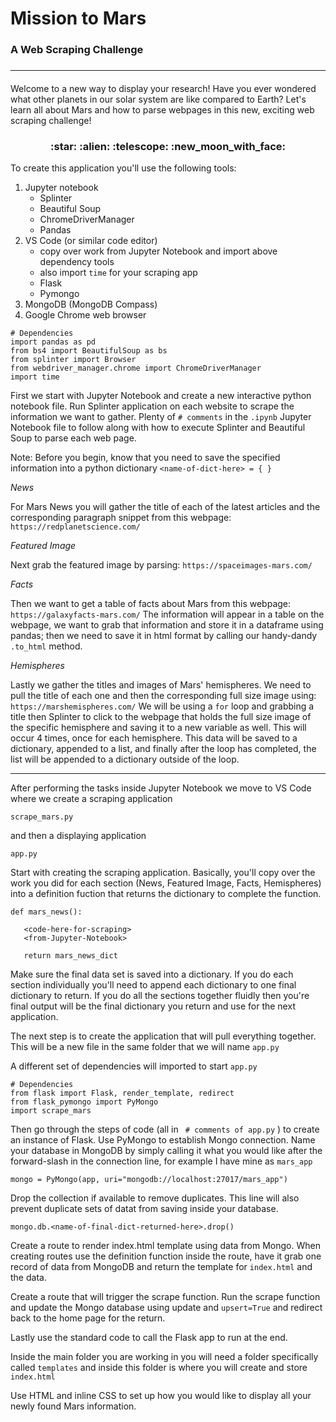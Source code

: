 # Mission to Mars
### A Web Scraping Challenge
### <hr>
#### 
Welcome to a new way to display your research! Have you ever wondered what other planets in our solar system are like compared to Earth? Let's learn all about Mars and how to parse webpages in this new, exciting web scraping challenge!

<h3 align ="center"> :star: :alien: :telescope: :new_moon_with_face: </h3>

To create this application you'll use the following tools:
1. Jupyter notebook
    - Splinter
    - Beautiful Soup
    - ChromeDriverManager
    - Pandas
2. VS Code (or similar code editor)
    - copy over work from Jupyter Notebook and import above dependency tools
    - also import ``` time ``` for your scraping app
    - Flask
    - Pymongo
3. MongoDB (MongoDB Compass) 
4. Google Chrome web browser

```
# Dependencies
import pandas as pd
from bs4 import BeautifulSoup as bs
from splinter import Browser
from webdriver_manager.chrome import ChromeDriverManager
import time
```

First we start with Jupyter Notebook and create a new interactive python notebook file. Run Splinter application on each website to scrape the information we want to gather. Plenty of    ``` # comments ``` in the ```.ipynb``` Jupyter Notebook file to follow along with how to execute Splinter and Beautiful Soup to parse each web page.

Note: Before you begin, know that you need to save the specified information into a python dictionary ``` <name-of-dict-here> = { } ```

<i>News</i>

For Mars News you will gather the title of each of the latest articles and the corresponding paragraph snippet from this webpage: ``` https://redplanetscience.com/ ``` 

<i>Featured Image </i>

Next grab the featured image by parsing: ``` https://spaceimages-mars.com/ ```

<i> Facts </i>

Then we want to get a table of facts about Mars from this webpage: ``` https://galaxyfacts-mars.com/ ``` 
The information will appear in a table on the webpage, we want to grab that information and store it in a dataframe using pandas; then we need to save it in html format by calling our handy-dandy ```.to_html``` method.

<i> Hemispheres </i>

Lastly we gather the titles and images of Mars' hemispheres. We need to pull the title of each one and then the corresponding full size image using: ``` https://marshemispheres.com/ ``` We will be using a ``` for ``` loop and grabbing a title then Splinter to click to the webpage that holds the full size image of the specific hemisphere and saving it to a new variable as well. This will occur 4 times, once for each hemisphere. This data will be saved to a dictionary, appended to a list, and finally after the loop has completed, the list will be appended to a dictionary outside of the loop.

<hr>

After performing the tasks inside Jupyter Notebook we move to VS Code where we create a scraping application
```
scrape_mars.py
```
 and then a displaying application
 ``` 
 app.py
 ```

 Start with creating the scraping application. Basically, you'll copy over the work you did for each section (News, Featured Image, Facts, Hemispheres) into a definition fuction that returns the dictionary to complete the function.
 ```
 def mars_news():

    <code-here-for-scraping>
    <from-Jupyter-Notebook>

    return mars_news_dict
```

Make sure the final data set is saved into a dictionary. If you do each section individually you'll need to append each dictionary to one final dictionary to return. If you do all the sections together fluidly then you're final output will be the final dictionary you return and use for the next application.

The next step is to create the application that will pull everything together. This will be a new file in the same folder that we will name ``` app.py ```

A different set of dependencies will imported to start ```app.py```
```
# Dependencies
from flask import Flask, render_template, redirect
from flask_pymongo import PyMongo
import scrape_mars
```
Then go through the steps of code (all in ``` # comments of app.py``` ) to create an instance of Flask. Use PyMongo to establish Mongo connection. Name your database in MongoDB by simply calling it what you would like after the forward-slash in the connection line, for example I have mine as ```mars_app```
```
mongo = PyMongo(app, uri="mongodb://localhost:27017/mars_app")
```

Drop the collection if available to remove duplicates. This line will also prevent duplicate sets of datat from saving inside your database.

```mongo.db.<name-of-final-dict-returned-here>.drop()```

Create a route to render index.html template using data from Mongo. When creating routes use the definition function inside the route, have it grab one record of data from MongoDB and return the template for ```index.html``` and the data.

Create a route that will trigger the scrape function.
Run the scrape function and update the Mongo database using update and ```upsert=True``` and redirect back to the home page for the return.

Lastly use the standard code to call the Flask app to run at the end.

Inside the main folder you are working in you will need a folder specifically called ```templates``` and inside this folder is where you will create and store ```index.html```

Use HTML and inline CSS to set up how you would like to display all your newly found Mars information.
